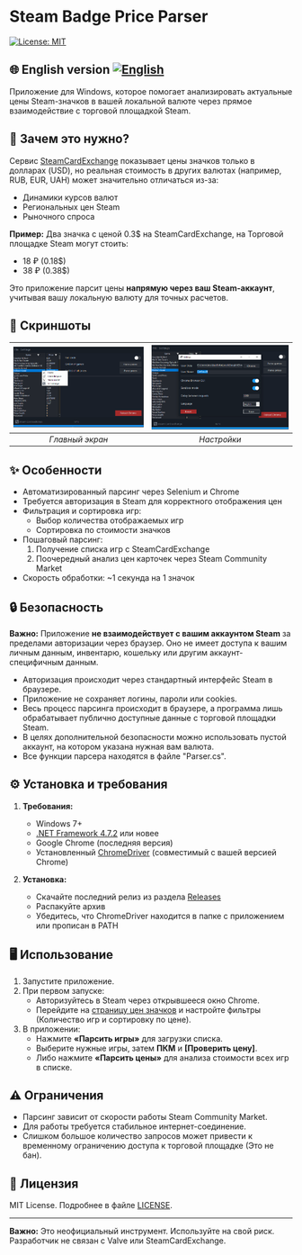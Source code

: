 # Steam Badge Price Parser

[![License: MIT](https://img.shields.io/badge/License-MIT-yellow.svg)](https://opensource.org/licenses/MIT)

🌐 English version
[![English](https://img.shields.io/badge/lang-English-blue)](README.en.md)
---

Приложение для Windows, которое помогает анализировать актуальные цены Steam-значков в вашей локальной валюте через прямое взаимодействие с торговой площадкой Steam.

## 🚀 Зачем это нужно?

Сервис [SteamCardExchange](https://www.steamcardexchange.net/) показывает цены значков только в долларах (USD), но реальная стоимость в других валютах (например, RUB, EUR, UAH) может значительно отличаться из-за:
- Динамики курсов валют
- Региональных цен Steam
- Рыночного спроса

**Пример:** Два значка с ценой 0.3$ на SteamCardExchange, на Торговой площадке Steam могут стоить:
- 18 ₽ (0.18$) 
- 38 ₽ (0.38$) 

Это приложение парсит цены **напрямую через ваш Steam-аккаунт**, учитывая вашу локальную валюту для точных расчетов.

## 📸 Скриншоты

| ![Main Interface](screenshot1.png) | ![Settings Menu](screenshot2.png) |
|:--:|:--:|
| *Главный экран* | *Настройки* |

## ✨ Особенности

- Автоматизированный парсинг через Selenium и Chrome
- Требуется авторизация в Steam для корректного отображения цен
- Фильтрация и сортировка игр:
  - Выбор количества отображаемых игр
  - Сортировка по стоимости значков
- Пошаговый парсинг:
  1. Получение списка игр с SteamCardExchange
  2. Поочередный анализ цен карточек через Steam Community Market
- Скорость обработки: ~1 секунда на 1 значок

## 🔒 Безопасность

**Важно:** Приложение **не взаимодействует с вашим аккаунтом Steam** за пределами авторизации через браузер. Оно не имеет доступа к вашим личным данным, инвентарю, кошельку или другим аккаунт-специфичным данным.  
- Авторизация происходит через стандартный интерфейс Steam в браузере.
- Приложение не сохраняет логины, пароли или cookies.
- Весь процесс парсинга происходит в браузере, а программа лишь обрабатывает публично доступные данные с торговой площадки Steam.
- В целях дополнительной безопасности можно использовать пустой аккаунт, на котором указана нужная вам валюта.
- Все функции парсера находятся в файле "Parser.cs".

## ⚙️ Установка и требования

1. **Требования:**
   - Windows 7+
   - [.NET Framework 4.7.2](https://dotnet.microsoft.com/download/dotnet-framework) или новее
   - Google Chrome (последняя версия)
   - Установленный [ChromeDriver](https://chromedriver.chromium.org/) (совместимый с вашей версией Chrome)

2. **Установка:**
   - Скачайте последний релиз из раздела [Releases](https://github.com/Azy-s/SteamBadgePriceParser/releases)
   - Распакуйте архив
   - Убедитесь, что ChromeDriver находится в папке с приложением или прописан в PATH

## 🖥 Использование

1. Запустите приложение.
2. При первом запуске:
   - Авторизуйтесь в Steam через открывшееся окно Chrome.
   - Перейдите на [страницу цен значков](https://www.steamcardexchange.net/index.php?badgeprices) и настройте фильтры (Количество игр и сортировку по цене).
3. В приложении:
   - Нажмите **«Парсить игры»** для загрузки списка.
   - Выберите нужные игры, затем **ПКМ** и **[Проверить цену]**.
   - Либо нажмите **«Парсить цены»** для анализа стоимости всех игр в списке.

## ⚠️ Ограничения

- Парсинг зависит от скорости работы Steam Community Market.
- Для работы требуется стабильное интернет-соединение.
- Слишком большое количество запросов может привести к временному ограничению доступа к торговой площадке (Это не бан).

## 📄 Лицензия

MIT License. Подробнее в файле [LICENSE](LICENSE).

---

**Важно:** Это неофициальный инструмент. Используйте на свой риск. Разработчик не связан с Valve или SteamCardExchange.
